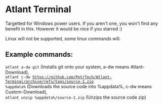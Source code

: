 # Atlant Terminal
Targetted for Windows power users. If you aren't one, you won't find any benefit in this. However it would be nice if you starred :)

Linux will not be supported, some linux commands will.<br/>
## Example commands:<br/>
<code>atlant a-dw git</code> (Installs git onto your system, a-dw means Atlant-Download),<br/> <code>atlant c-dw https://github.com/PetrTech/Atlant-Terminal/archive/refs/tags/source-1.zip %appdata%</code> (Downloads the source code into %appdata%, c-dw means Custom-Download),<br/> <code>atlant unzip %appdata%/source-1.zip</code> (Unzips the source code zip)
